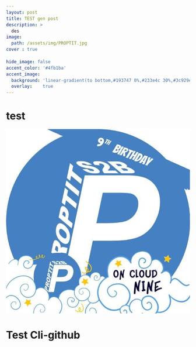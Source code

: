 ```yaml
---
layout: post
title: TEST gen post
description: >
  des 
image:  
  path: /assets/img/PROPTIT.jpg
cover : true

hide_image: false
accent_color: '#4fb1ba'
accent_image:
  background: 'linear-gradient(to bottom,#193747 0%,#233e4c 30%,#3c929e 50%,#d5d5d4 70%,#cdccc8 100%)'
  overlay:    true
---
```


# test

![image](/assets/img/PROPTIT.jpg)

# Test Cli-github


